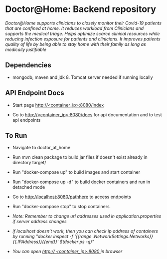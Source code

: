 # Doctor@Home: Backend repository

*Doctor@Home supports clinicians to closely monitor their Covid-19 patients that are confined at home.
It reduces workload from Clinicians and supports the medical triage. Helps optimize scarce clinical resources while reducing infection exposure for patients and clinicians. It improves patients quality of life by being able to stay home with their family as long as medically justifiable*

## Dependencies

* mongodb, maven and jdk 8. Tomcat server needed if running locally

## API Endpoint Docs

* Start page [http://<container_ip>:8080/index]()

* Go to [http://<container_ip>:8080/docs]() for api documentation and to test api endpoints

## To Run

* Navigate to doctor_at_home

* Run mvn clean package to build jar files if doesn't exist already in directory target/

* Run "docker-compose up" to build images and start container

* Run "docker-compose up -d" to build docker containers and run in detached mode

* Go to <http://localhost:8080/pathhere> to access endpoints

* Run "docker-compose stop" to stop containers

* *Note: Remember to change url addresses used in application.properties if server address changes*

* *if localhost doesn’t work, then you can check ip address of containers by running "docker inspect -f '{{range .NetworkSettings.Networks}}{{.IPAddress}}{{end}}' $(docker ps -q)"*

* *You can open [http:// <container_ip>:8080 ]() in browser*
